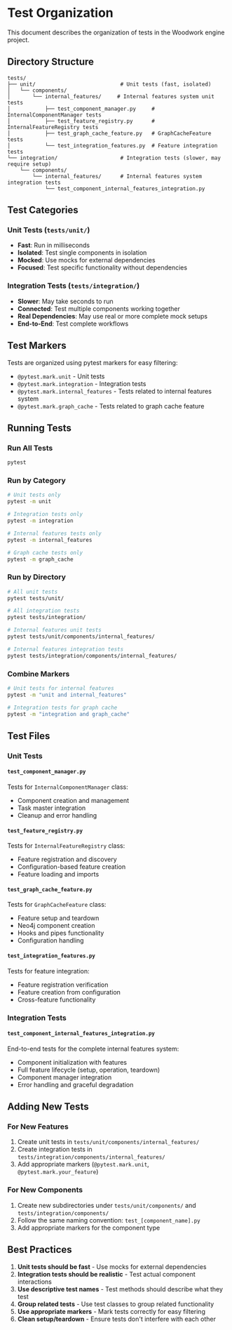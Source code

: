 # Test Organization

This document describes the organization of tests in the Woodwork engine project.

## Directory Structure

```
tests/
├── unit/                           # Unit tests (fast, isolated)
│   └── components/
│       └── internal_features/     # Internal features system unit tests
│           ├── test_component_manager.py     # InternalComponentManager tests
│           ├── test_feature_registry.py      # InternalFeatureRegistry tests
│           ├── test_graph_cache_feature.py   # GraphCacheFeature tests
│           └── test_integration_features.py  # Feature integration tests
└── integration/                    # Integration tests (slower, may require setup)
    └── components/
        └── internal_features/      # Internal features system integration tests
            └── test_component_internal_features_integration.py

```

## Test Categories

### Unit Tests (`tests/unit/`)
- **Fast**: Run in milliseconds
- **Isolated**: Test single components in isolation
- **Mocked**: Use mocks for external dependencies
- **Focused**: Test specific functionality without dependencies

### Integration Tests (`tests/integration/`)
- **Slower**: May take seconds to run
- **Connected**: Test multiple components working together
- **Real Dependencies**: May use real or more complete mock setups
- **End-to-End**: Test complete workflows

## Test Markers

Tests are organized using pytest markers for easy filtering:

- `@pytest.mark.unit` - Unit tests
- `@pytest.mark.integration` - Integration tests
- `@pytest.mark.internal_features` - Tests related to internal features system
- `@pytest.mark.graph_cache` - Tests related to graph cache feature

## Running Tests

### Run All Tests
```bash
pytest
```

### Run by Category
```bash
# Unit tests only
pytest -m unit

# Integration tests only
pytest -m integration

# Internal features tests only
pytest -m internal_features

# Graph cache tests only
pytest -m graph_cache
```

### Run by Directory
```bash
# All unit tests
pytest tests/unit/

# All integration tests
pytest tests/integration/

# Internal features unit tests
pytest tests/unit/components/internal_features/

# Internal features integration tests
pytest tests/integration/components/internal_features/
```

### Combine Markers
```bash
# Unit tests for internal features
pytest -m "unit and internal_features"

# Integration tests for graph cache
pytest -m "integration and graph_cache"
```

## Test Files

### Unit Tests

#### `test_component_manager.py`
Tests for `InternalComponentManager` class:
- Component creation and management
- Task master integration
- Cleanup and error handling

#### `test_feature_registry.py`
Tests for `InternalFeatureRegistry` class:
- Feature registration and discovery
- Configuration-based feature creation
- Feature loading and imports

#### `test_graph_cache_feature.py`
Tests for `GraphCacheFeature` class:
- Feature setup and teardown
- Neo4j component creation
- Hooks and pipes functionality
- Configuration handling

#### `test_integration_features.py`
Tests for feature integration:
- Feature registration verification
- Feature creation from configuration
- Cross-feature functionality

### Integration Tests

#### `test_component_internal_features_integration.py`
End-to-end tests for the complete internal features system:
- Component initialization with features
- Full feature lifecycle (setup, operation, teardown)
- Component manager integration
- Error handling and graceful degradation

## Adding New Tests

### For New Features
1. Create unit tests in `tests/unit/components/internal_features/`
2. Create integration tests in `tests/integration/components/internal_features/`
3. Add appropriate markers (`@pytest.mark.unit`, `@pytest.mark.your_feature`)

### For New Components
1. Create new subdirectories under `tests/unit/components/` and `tests/integration/components/`
2. Follow the same naming convention: `test_[component_name].py`
3. Add appropriate markers for the component type

## Best Practices

1. **Unit tests should be fast** - Use mocks for external dependencies
2. **Integration tests should be realistic** - Test actual component interactions
3. **Use descriptive test names** - Test methods should describe what they test
4. **Group related tests** - Use test classes to group related functionality
5. **Use appropriate markers** - Mark tests correctly for easy filtering
6. **Clean setup/teardown** - Ensure tests don't interfere with each other